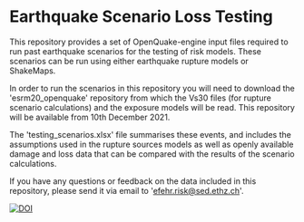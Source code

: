 # Earthquake Scenario Loss Testing 

This repository provides a set of OpenQuake-engine input files required to run past earthquake scenarios for the testing of risk models. These scenarios can be run using either earthquake rupture models or ShakeMaps. 

In order to run the scenarios in this repository you will need to download the 'esrm20_openquake' repository from which the Vs30 files (for rupture scenario calculations) and the exposure models will be read. This repository will be available from 10th December 2021. 

The 'testing_scenarios.xlsx' file summarises these events, and includes the assumptions used in the rupture sources models as well as openly available damage and loss data that can be compared with the results of the scenario calculations. 

If you have any questions or feedback on the data included in this repository, please send it via email to 'efehr.risk@sed.ethz.ch'.

[![DOI](https://zenodo.org/badge/DOI/10.5281/zenodo.5728008.svg)](https://doi.org/10.5281/zenodo.5728008)